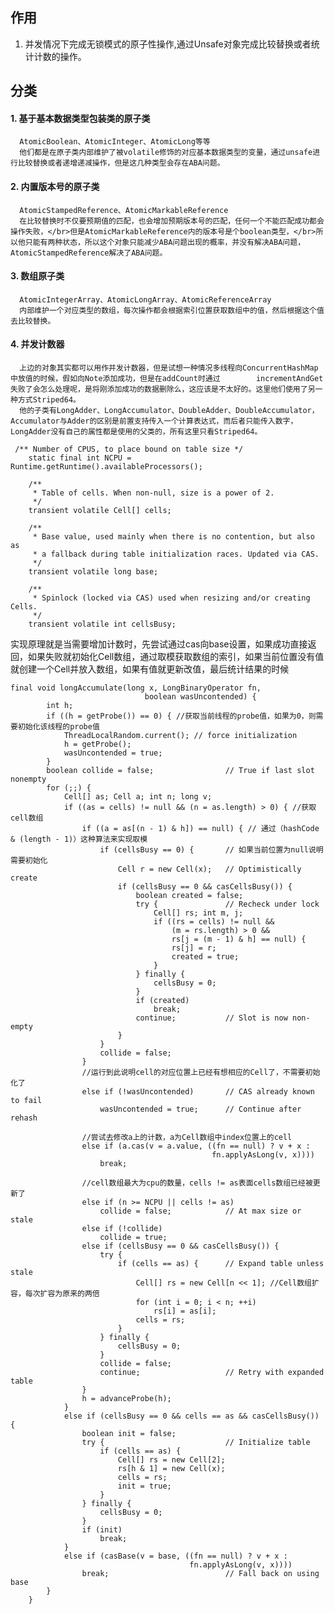 ## 作用
1. 并发情况下完成无锁模式的原子性操作,通过Unsafe对象完成比较替换或者统计计数的操作。
## 分类
#### 1. 基于基本数据类型包装类的原子类
      AtomicBoolean、AtomicInteger、AtomicLong等等
      他们都是在原子类内部维护了被volatile修饰的对应基本数据类型的变量，通过unsafe进行比较替换或者递增递减操作，但是这几种类型会存在ABA问题。
#### 2. 内置版本号的原子类
      AtomicStampedReference、AtomicMarkableReference
      在比较替换时不仅要预期值的匹配，也会增加预期版本号的匹配，任何一个不能匹配成功都会操作失败，</br>但是AtomicMarkableReference内的版本号是个boolean类型，</br>所以他只能有两种状态，所以这个对象只能减少ABA问题出现的概率，并没有解决ABA问题，AtomicStampedReference解决了ABA问题。
#### 3. 数组原子类
      AtomicIntegerArray、AtomicLongArray、AtomicReferenceArray
      内部维护一个对应类型的数组，每次操作都会根据索引位置获取数组中的值，然后根据这个值去比较替换。
#### 4. 并发计数器
      上边的对象其实都可以用作并发计数器，但是试想一种情况多线程向ConcurrentHashMap中放值的时候，假如向Note添加成功，但是在addCount时通过        incrementAndGet失败了会怎么处理呢，是将刚添加成功的数据删除么，这应该是不太好的。这里他们使用了另一种方式Striped64。
      他的子类有LongAdder、LongAccumulator、DoubleAdder、DoubleAccumulator，Accumulator与Adder的区别是前置支持传入一个计算表达式，而后者只能传入数字，LongAdder没有自己的属性都是使用的父类的，所有这里只看Striped64。
```
 /** Number of CPUS, to place bound on table size */
    static final int NCPU = Runtime.getRuntime().availableProcessors();

    /**
     * Table of cells. When non-null, size is a power of 2.
     */
    transient volatile Cell[] cells;

    /**
     * Base value, used mainly when there is no contention, but also as
     * a fallback during table initialization races. Updated via CAS.
     */
    transient volatile long base;

    /**
     * Spinlock (locked via CAS) used when resizing and/or creating Cells.
     */
    transient volatile int cellsBusy;
```
实现原理就是当需要增加计数时，先尝试通过cas向base设置，如果成功直接返回，如果失败就初始化Cell数组，通过取模获取数组的索引，如果当前位置没有值就创建一个Cell并放入数组，如果有值就更新改值，最后统计结果的时候      
```
final void longAccumulate(long x, LongBinaryOperator fn,
                              boolean wasUncontended) {
        int h;
        if ((h = getProbe()) == 0) { //获取当前线程的probe值，如果为0，则需要初始化该线程的probe值
            ThreadLocalRandom.current(); // force initialization
            h = getProbe();
            wasUncontended = true;
        }
        boolean collide = false;                // True if last slot nonempty
        for (;;) {
            Cell[] as; Cell a; int n; long v;
            if ((as = cells) != null && (n = as.length) > 0) { //获取cell数组
                if ((a = as[(n - 1) & h]) == null) { // 通过（hashCode & (length - 1)）这种算法来实现取模
                    if (cellsBusy == 0) {       // 如果当前位置为null说明需要初始化
                        Cell r = new Cell(x);   // Optimistically create
                        if (cellsBusy == 0 && casCellsBusy()) {
                            boolean created = false;
                            try {               // Recheck under lock
                                Cell[] rs; int m, j;
                                if ((rs = cells) != null &&
                                    (m = rs.length) > 0 &&
                                    rs[j = (m - 1) & h] == null) {
                                    rs[j] = r;
                                    created = true;
                                }
                            } finally {
                                cellsBusy = 0;
                            }
                            if (created)
                                break;
                            continue;           // Slot is now non-empty
                        }
                    }
                    collide = false;
                } 
                //运行到此说明cell的对应位置上已经有想相应的Cell了，不需要初始化了
                else if (!wasUncontended)       // CAS already known to fail
                    wasUncontended = true;      // Continue after rehash
                    
                //尝试去修改a上的计数，a为Cell数组中index位置上的cell
                else if (a.cas(v = a.value, ((fn == null) ? v + x :
                                             fn.applyAsLong(v, x))))
                    break;
                    
                //cell数组最大为cpu的数量，cells != as表面cells数组已经被更新了    
                else if (n >= NCPU || cells != as)
                    collide = false;            // At max size or stale
                else if (!collide)
                    collide = true;
                else if (cellsBusy == 0 && casCellsBusy()) {
                    try {
                        if (cells == as) {      // Expand table unless stale
                            Cell[] rs = new Cell[n << 1]; //Cell数组扩容，每次扩容为原来的两倍
                            for (int i = 0; i < n; ++i)
                                rs[i] = as[i];
                            cells = rs;
                        }
                    } finally {
                        cellsBusy = 0;
                    }
                    collide = false;
                    continue;                   // Retry with expanded table
                }
                h = advanceProbe(h);
            }
            else if (cellsBusy == 0 && cells == as && casCellsBusy()) {
                boolean init = false;
                try {                           // Initialize table
                    if (cells == as) {
                        Cell[] rs = new Cell[2];
                        rs[h & 1] = new Cell(x);
                        cells = rs;
                        init = true;
                    }
                } finally {
                    cellsBusy = 0;
                }
                if (init)
                    break;
            }
            else if (casBase(v = base, ((fn == null) ? v + x :
                                        fn.applyAsLong(v, x))))
                break;                          // Fall back on using base
        }
    }

  ```  
